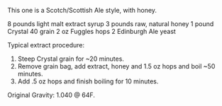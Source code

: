 This one is a Scotch/Scottish Ale style, with honey.

8 pounds light malt extract syrup
3 pounds raw, natural honey
1 pound Crystal 40 grain
2 oz Fuggles hops
2 Edinburgh Ale yeast

Typical extract procedure:

1. Steep Crystal grain for ~20 minutes.
2. Remove grain bag, add extract, honey and 1.5 oz hops and boil ~50 minutes.
3. Add .5 oz hops and finish boiling for 10 minutes.

Original Gravity: 1.040 @ 64F.
